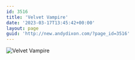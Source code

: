 ```yaml
---
id: 3516
title: 'Velvet Vampire'
date: '2023-03-17T13:45:42+00:00'
layout: page
guid: 'http://new.andydixon.com/?page_id=3516'
---
```


![Velvet Vampire](https://i0.wp.com/assets.g8x2.ldn.idrivee2-23.com/posters/Velvet%20Vampire%2001.jpg?w=1200&ssl=1 "Velvet Vampire")